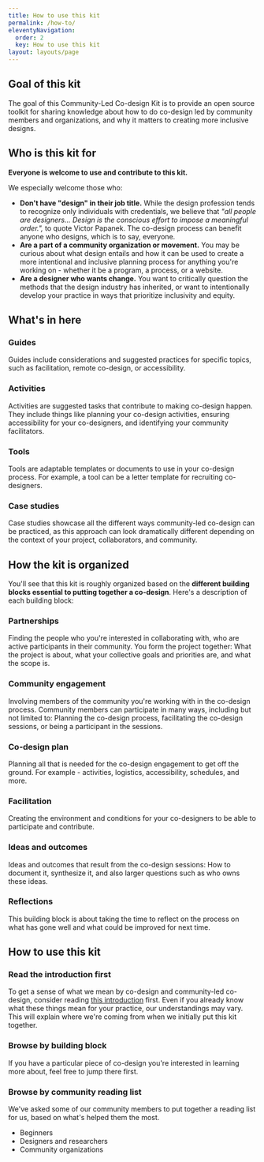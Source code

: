 ```yaml
---
title: How to use this kit
permalink: /how-to/
eleventyNavigation:
  order: 2
  key: How to use this kit
layout: layouts/page
---
```

## Goal of this kit

The goal of this Community-Led Co-design Kit is to provide an open source toolkit for sharing knowledge about how to do co-design led by community members and organizations, and why it matters to creating more inclusive designs. 

## Who is this kit for

**Everyone is welcome to use and contribute to this kit.**

We especially welcome those who:

- **Don't have "design" in their job title.** While the design profession tends to recognize only  individuals with credentials, we believe that _"all people are designers... Design is the conscious effort to impose a meaningful order.",_ to quote Victor Papanek. The co-design process can benefit anyone who designs, which is to say, everyone.
- **Are a part of a community organization or movement.** You may be curious about what design entails and how it can be used to create a more intentional and inclusive planning process for anything you're working on - whether it be a program, a process, or a website.
- **Are a designer who wants change.** You want to critically question the methods that the design industry has inherited, or want to intentionally develop your practice in ways that prioritize inclusivity and equity.

## What's in here

### Guides

Guides include considerations and suggested practices for specific topics, such as facilitation, remote co-design, or accessibility.

### Activities

Activities are suggested tasks that contribute to making co-design happen. They include things like planning your co-design activities, ensuring accessibility for your co-designers, and identifying your community facilitators. 

### Tools

Tools are adaptable templates or documents to use in your co-design process. For example, a tool can be a letter template for recruiting co-designers. 

### Case studies

Case studies showcase all the different ways community-led co-design can be practiced, as this approach can look dramatically different depending on the context of your project, collaborators, and community.

## How the kit is organized

You'll see that this kit is roughly organized based on the **different building blocks essential to putting together a co-design**. Here's a description of each building block:

### Partnerships

Finding the people who you're interested in collaborating with, who are active participants in their community. You form the project together: What the project is about, what your collective goals and priorities are, and what the scope is.

### Community engagement

Involving members of the community you're working with in the co-design process. Community members can participate in many ways, including but not limited to: Planning the co-design process, facilitating the co-design sessions, or being a participant in the sessions.

### Co-design plan

Planning all that is needed for the co-design engagement to get off the ground. For example - activities, logistics, accessibility, schedules, and more.

### Facilitation

Creating the environment and conditions for your co-designers to be able to participate and contribute.

### Ideas and outcomes

Ideas and outcomes that result from the co-design sessions: How to document it, synthesize it, and also larger questions such as who owns these ideas. 

### Reflections

This building block is about taking the time to reflect on the process on what has gone well and what could be improved for next time.

## How to use this kit

### Read the introduction first

To get a sense of what we mean by co-design and community-led co-design, consider reading [this introduction](/introduction/) first. Even if you already know what these things mean for your practice, our understandings may vary. This will explain where we're coming from when we initially put this kit together.

### Browse by building block

If you have a particular piece of co-design you're interested in learning more about, feel free to jump there first.

### Browse by community reading list

We've asked some of our community members to put together a reading list for us, based on what's helped them the most. 

- Beginners
- Designers and researchers
- Community organizations
